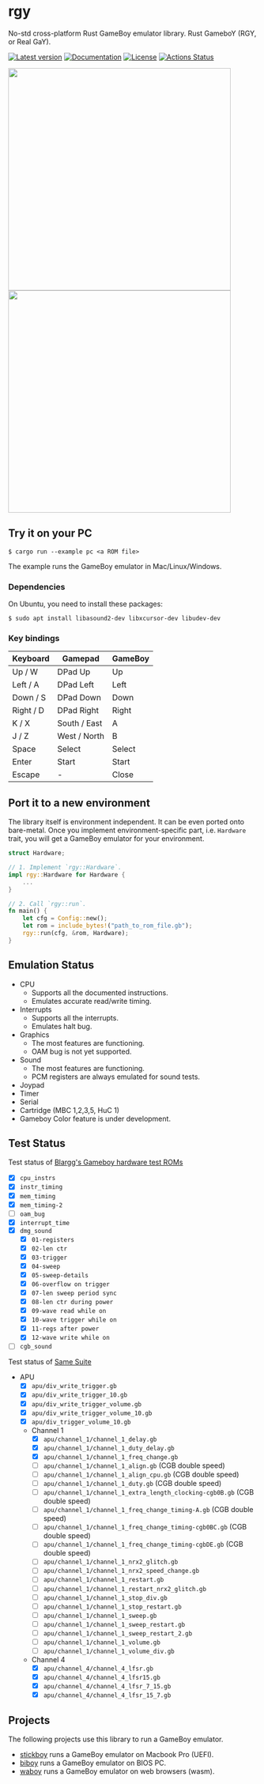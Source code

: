 # rgy

No-std cross-platform Rust GameBoy emulator library. Rust GameboY (RGY, or Real GaY).

[![Latest version](https://img.shields.io/crates/v/rgy.svg)](https://crates.io/crates/rgy)
[![Documentation](https://docs.rs/rgy/badge.svg)](https://docs.rs/rgy)
[![License](https://img.shields.io/badge/License-MIT-blue.svg)](https://opensource.org/licenses/MIT)
[![Actions Status](https://github.com/YushiOMOTE/rgy/workflows/main/badge.svg?branch=master)](https://github.com/YushiOMOTE/rgy/actions)

<img src="https://raw.github.com/wiki/YushiOMOTE/gbr/media/demo.gif" width="450" />
<img src="https://raw.github.com/wiki/YushiOMOTE/gbr/media/demo_screens_2.jpg" width="450" />

## Try it on your PC

```
$ cargo run --example pc <a ROM file>
```

The example runs the GameBoy emulator in Mac/Linux/Windows.

### Dependencies

On Ubuntu, you need to install these packages:

```
$ sudo apt install libasound2-dev libxcursor-dev libudev-dev
```

### Key bindings

| Keyboard  | Gamepad      | GameBoy |
|-----------|--------------|---------|
| Up / W    | DPad Up      | Up      |
| Left / A  | DPad Left    | Left    |
| Down / S  | DPad Down    | Down    |
| Right / D | DPad Right   | Right   |
| K / X     | South / East | A       |
| J / Z     | West / North | B       |
| Space     | Select       | Select  |
| Enter     | Start        | Start   |
| Escape    | -            | Close   |

## Port it to a new environment

The library itself is environment independent. It can be even ported onto bare-metal. Once you implement environment-specific part, i.e. `Hardware` trait, you will get a GameBoy emulator for your environment.

```rust
struct Hardware;

// 1. Implement `rgy::Hardware`.
impl rgy::Hardware for Hardware {
    ...
}

// 2. Call `rgy::run`.
fn main() {
    let cfg = Config::new();
    let rom = include_bytes!("path_to_rom_file.gb");
    rgy::run(cfg, &rom, Hardware);
}
```

## Emulation Status

* CPU
    * Supports all the documented instructions.
    * Emulates accurate read/write timing.
* Interrupts
    * Supports all the interrupts.
    * Emulates halt bug.
* Graphics
    * The most features are functioning.
    * OAM bug is not yet supported.
* Sound
    * The most features are functioning.
    * PCM registers are always emulated for sound tests.
* Joypad
* Timer
* Serial
* Cartridge (MBC 1,2,3,5, HuC 1)
* Gameboy Color feature is under development.

## Test Status

Test status of [Blargg's Gameboy hardware test ROMs](https://github.com/retrio/gb-test-roms/tree/c240dd7d700e5c0b00a7bbba52b53e4ee67b5f15)

* [x] `cpu_instrs`
* [x] `instr_timing`
* [x] `mem_timing`
* [x] `mem_timing-2`
* [ ] `oam_bug`
* [x] `interrupt_time`
* [x] `dmg_sound`
    * [x] `01-registers`
    * [x] `02-len ctr`
    * [x] `03-trigger`
    * [x] `04-sweep`
    * [x] `05-sweep-details`
    * [x] `06-overflow on trigger`
    * [x] `07-len sweep period sync`
    * [x] `08-len ctr during power`
    * [x] `09-wave read while on`
    * [x] `10-wave trigger while on`
    * [x] `11-regs after power`
    * [x] `12-wave write while on`
* [ ] `cgb_sound`

Test status of [Same Suite](https://github.com/YushiOMOTE/SameSuite/tree/430ab7f68fc612e005ed5586990dfec0ea7a9ce5)

* APU
    * [x] `apu/div_write_trigger.gb`
    * [x] `apu/div_write_trigger_10.gb`
    * [x] `apu/div_write_trigger_volume.gb`
    * [x] `apu/div_write_trigger_volume_10.gb`
    * [x] `apu/div_trigger_volume_10.gb`
    * Channel 1
        * [x] `apu/channel_1/channel_1_delay.gb`
        * [x] `apu/channel_1/channel_1_duty_delay.gb`
        * [x] `apu/channel_1/channel_1_freq_change.gb`
        * [ ] `apu/channel_1/channel_1_align.gb` (CGB double speed)
        * [ ] `apu/channel_1/channel_1_align_cpu.gb` (CGB double speed)
        * [ ] `apu/channel_1/channel_1_duty.gb` (CGB double speed)
        * [ ] `apu/channel_1/channel_1_extra_length_clocking-cgb0B.gb` (CGB double speed)
        * [ ] `apu/channel_1/channel_1_freq_change_timing-A.gb` (CGB double speed)
        * [ ] `apu/channel_1/channel_1_freq_change_timing-cgb0BC.gb` (CGB double speed)
        * [ ] `apu/channel_1/channel_1_freq_change_timing-cgbDE.gb` (CGB double speed)
        * [ ] `apu/channel_1/channel_1_nrx2_glitch.gb`
        * [ ] `apu/channel_1/channel_1_nrx2_speed_change.gb`
        * [ ] `apu/channel_1/channel_1_restart.gb`
        * [ ] `apu/channel_1/channel_1_restart_nrx2_glitch.gb`
        * [ ] `apu/channel_1/channel_1_stop_div.gb`
        * [ ] `apu/channel_1/channel_1_stop_restart.gb`
        * [ ] `apu/channel_1/channel_1_sweep.gb`
        * [ ] `apu/channel_1/channel_1_sweep_restart.gb`
        * [ ] `apu/channel_1/channel_1_sweep_restart_2.gb`
        * [ ] `apu/channel_1/channel_1_volume.gb`
        * [ ] `apu/channel_1/channel_1_volume_div.gb`
    * Channel 4
        * [x] `apu/channel_4/channel_4_lfsr.gb`
        * [x] `apu/channel_4/channel_4_lfsr15.gb`
        * [x] `apu/channel_4/channel_4_lfsr_7_15.gb`
        * [x] `apu/channel_4/channel_4_lfsr_15_7.gb`

## Projects

The following projects use this library to run a GameBoy emulator.

* [stickboy](https://github.com/yushiomote/stickboy) runs a GameBoy emulator on Macbook Pro (UEFI).
* [biboy](https://github.com/yushiomote/biboy) runs a GameBoy emulator on BIOS PC.
* [waboy](https://github.com/yushiomote/waboy) runs a GameBoy emulator on web browsers (wasm).
